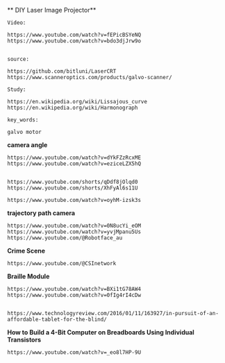 






** DIY Laser Image Projector**


```
Video:

https://www.youtube.com/watch?v=fEPicBSYeNQ
https://www.youtube.com/watch?v=bdo3djJrw9o


source:

https://github.com/bitluni/LaserCRT
https://www.scanneroptics.com/products/galvo-scanner/

Study:

https://en.wikipedia.org/wiki/Lissajous_curve
https://en.wikipedia.org/wiki/Harmonograph

key_words:

galvo motor

```


**camera angle**

```
https://www.youtube.com/watch?v=dYkFZzRcxME
https://www.youtube.com/watch?v=eziceLZX5hQ


https://www.youtube.com/shorts/qDdf8jOlqd0
https://www.youtube.com/shorts/XhFyAl6s11U

https://www.youtube.com/watch?v=oyhM-izsk3s

```

**trajectory path camera**

```
https://www.youtube.com/watch?v=0N8ucYi_eOM
https://www.youtube.com/watch?v=yvjMpanu5Us
https://www.youtube.com/@Robotface_au
```



**Crime Scene**

```
https://www.youtube.com/@CSInetwork
```




**Braille Module**

```
https://www.youtube.com/watch?v=BXi1tG78AW4
https://www.youtube.com/watch?v=0fIg4rI4cDw


https://www.technologyreview.com/2016/01/11/163927/in-pursuit-of-an-affordable-tablet-for-the-blind/
```


**How to Build a 4-Bit Computer on Breadboards Using Individual Transistors**

```
https://www.youtube.com/watch?v=_eo8l7HP-9U
```
